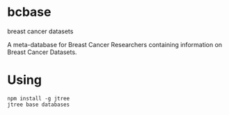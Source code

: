 # bcbase

breast cancer datasets

A meta-database for Breast Cancer Researchers containing information on Breast Cancer Datasets.

# Using

    npm install -g jtree
    jtree base databases
